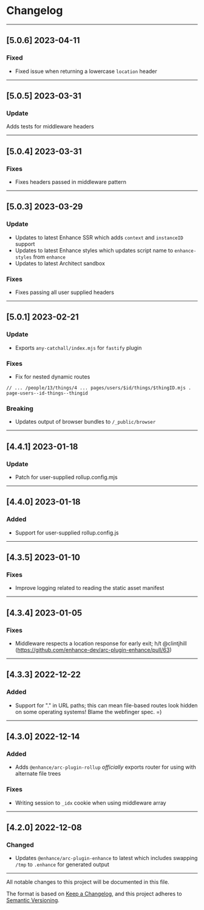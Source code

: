 # Changelog

---

## [5.0.6] 2023-04-11

### Fixed

- Fixed issue when returning a lowercase `location` header

---

## [5.0.5] 2023-03-31

### Update

Adds tests for middleware headers

---

## [5.0.4] 2023-03-31

### Fixes

- Fixes headers passed in middleware pattern

---

## [5.0.3] 2023-03-29

### Update

- Updates to latest Enhance SSR which adds `context` and `instanceID` support
- Updates to latest Enhance styles which updates script name to `enhance-styles` from `enhance`
- Updates to latest Architect sandbox


### Fixes

- Fixes passing all user supplied headers

---

## [5.0.1] 2023-02-21

### Update

- Exports `any-catchall/index.mjs` for `fastify` plugin


### Fixes

- Fix for nested dynamic routes

```
// ... /people/13/things/4 ... pages/users/$id/things/$thingID.mjs . page-users--id-things--thingid
```


### Breaking

- Updates output of browser bundles to `/_public/browser`

---

## [4.4.1] 2023-01-18

### Update

- Patch for user-supplied rollup.config.mjs

---

## [4.4.0] 2023-01-18

### Added

- Support for user-supplied rollup.config.js

---

## [4.3.5] 2023-01-10

### Fixes

- Improve logging related to reading the static asset manifest

---

## [4.3.4] 2023-01-05

### Fixes

- Middleware respects a location response for early exit; h/t @clintjhill (https://github.com/enhance-dev/arc-plugin-enhance/pull/63)

---

## [4.3.3] 2022-12-22

### Added

- Support for "." in URL paths; this can mean file-based routes look hidden on some operating systems! Blame the webfinger spec. =)

---

## [4.3.0] 2022-12-14

### Added

- Adds `@enhance/arc-plugin-rollup` _officially_ exports router for using with alternate file trees


### Fixes

- Writing session to `_idx` cookie when using middleware array

---

## [4.2.0] 2022-12-08

### Changed

- Updates `@enhance/arc-plugin-enhance` to latest which includes swapping `/tmp` to `.enhance` for generated output

---

All notable changes to this project will be documented in this file.

The format is based on [Keep a Changelog](https://keepachangelog.com/en/1.0.0/), and this project adheres to [Semantic Versioning](https://semver.org/spec/v2.0.0.html).
